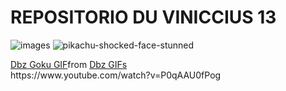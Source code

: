 # REPOSITORIO DU VINICCIUS 13






![images](https://github.com/user-attachments/assets/1e11b0d6-ad4a-4b20-aaef-14380d6cd88a)
![pikachu-shocked-face-stunned](https://github.com/user-attachments/assets/e7d9b920-adec-4c19-810a-5864c47b0480)
<div class="tenor-gif-embed" data-postid="18344448853816170087" data-share-method="host" data-aspect-ratio="0.975248" data-width="100%"><a href="https://tenor.com/view/dbz-goku-gif-18344448853816170087">Dbz Goku GIF</a>from <a href="https://tenor.com/search/dbz-gifs">Dbz GIFs</a></div> <script type="text/javascript" async src="https://tenor.com/embed.js"></script>
https://www.youtube.com/watch?v=P0qAAU0fPog
